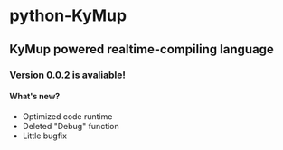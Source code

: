# python-KyMup
## KyMup powered realtime-compiling language

### Version 0.0.2 is avaliable!
#### What's new?
- Optimized code runtime
- Deleted "Debug" function
- Little bugfix
